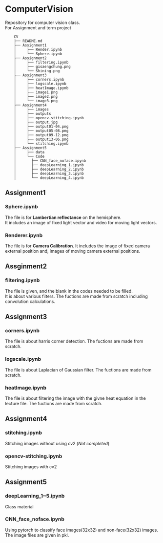 # ComputerVision
Repository for computer vision class.<br>
For Assignment and term project

```
    CV
    ├── README.md
    ├── Assignment1
    │     ├── Render.ipynb
    │     └── Sphere.ipynb
    ├── Assignment2
    │     ├── filtering.ipynb
    │     ├── gisaengchung.png
    │     └── Shining.png
    ├── Assignment3
    │     ├── corners.ipynb
    │     ├── logscale.ipynb
    │     ├── heatImage.ipynb
    │     ├── image1.png
    │     ├── image2.png
    │     └── image3.png
    ├── Assignment4
    │     ├── images
    │     ├── outputs
    │     ├── opencv-stitching.ipynb
    │     ├── output.jpg
    │     ├── output01-04.png
    │     ├── output05-08.png
    │     ├── output09-12.png
    │     ├── output13-06.png
    │     └── stitching.ipynb
    ├── Assignment5
    │     ├── data
    │     └── Code
    │       ├── CNN_face_noface.ipynb
    │       ├── deepLearning_1.ipynb
    │       ├── deepLearning_2.ipynb
    │       ├── deepLearning_3.ipynb
    │       └── deepLearning_4.ipynb
```

## Assignment1
### Sphere.ipynb
The file is for **Lambertian reflectance** on the hemisphere.<br>
It includes an image of fixed light vector and video for moving light vectors.
### Renderer.ipynb
The file is for **Camera Calibration**.
It includes the image of fixed camera external position and, images of moving camera external positions.

## Assginment2
### filtering.ipynb
The file is given, and the blank in the codes needed to be filled.<br>
It is about various filters. The fuctions are made from scratch including convolution calculations.

## Assignment3
### corners.ipynb
The file is about harris corner detection. The fuctions are made from scratch.
### logscale.ipynb
The file is about Laplacian of Gaussian filter. The fuctions are made from scratch.

### heatImage.ipynb
The file is about filtering the image with the givne heat equation in the lecture file. The fuctions are made from scratch.

## Assignment4
### stitching.ipynb
Stitching images without using cv2 (*Not completed*)
### opencv-stitching.ipynb
Stitching images with cv2

## Assignment5
### deepLearning_1~5.ipynb
Class material
### CNN_face_noface.ipynb
Using pytorch to classify face images(32x32) and non-face(32x32) images.<br>
The image files are given in pkl. 